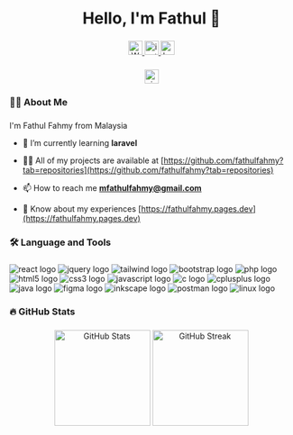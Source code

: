 <h1 align="center">Hello, I'm Fathul 👋</h1>

###

<div align="center">
  <a href="https://linkedin.com/in/fathulfahmy">
     <img src="https://img.shields.io/badge/linkedin-F5F5F5?&logo=linkedin&logoColor=black&style=for-the-badge" height="25" alt ="Website button"/>
  </a>

  <a href="https://instagram.com/fathulfahmy">
     <img src="https://img.shields.io/badge/instagram-F5F5F5?&logo=linkedin&logoColor=black&style=for-the-badge" height="25" alt ="instagram button"/>
  </a>
  
  <a href="https://www.behance.net/fathulfahmy">
     <img src="https://img.shields.io/badge/behance-F5F5F5?&logo=linkedin&logoColor=black&style=for-the-badge" height="25" alt ="behance button"/>
  </a>
</div>

###

<div align="center">
  <a href="https://visitorbadge.io/status?path=fathulfahmy"><img src="https://api.visitorbadge.io/api/visitors?path=fathulfahmy&labelColor=%23f5f5f5&countColor=dodgerblue" height="25" alt="visitor count"/></a>
</div>

### 👩‍💻 About Me

###

I'm Fathul Fahmy from Malaysia  

- 🌱 I’m currently learning **laravel**

- 👨‍💻 All of my projects are available at [https://github.com/fathulfahmy?tab=repositories](https://github.com/fathulfahmy?tab=repositories)

- 📫 How to reach me **mfathulfahmy@gmail.com**

- 📄 Know about my experiences [https://fathulfahmy.pages.dev](https://fathulfahmy.pages.dev)

###

### 🛠 Language and Tools

###

<div align="left">

  <img src="https://img.shields.io/badge/React-61DAFB?logo=react&logoColor=black&style=for-the-badge" alt="react logo"  />
  <img src="https://img.shields.io/badge/jQuery-0769AD?logo=jquery&logoColor=white&style=for-the-badge" alt="jquery logo"  />
  <img src="https://img.shields.io/badge/Tailwind%20CSS-06B6D4?logo=tailwindcss&logoColor=white&style=for-the-badge" alt="tailwind logo"  />
  <img src="https://img.shields.io/badge/Bootstrap-7952B3?logo=bootstrap&logoColor=white&style=for-the-badge" alt="bootstrap logo"  />
    <img src="https://img.shields.io/badge/PHP-777BB4?logo=php&logoColor=black&style=for-the-badge" alt="php logo"  />
  <img src="https://img.shields.io/badge/HTML5-E34F26?logo=html5&logoColor=white&style=for-the-badge" alt="html5 logo"  />
  <img src="https://img.shields.io/badge/CSS3-1572B6?logo=css3&logoColor=white&style=for-the-badge" alt="css3 logo"  />
  <img src="https://img.shields.io/badge/JavaScript-F7DF1E?logo=javascript&logoColor=black&style=for-the-badge" alt="javascript logo"  />
  <img src="https://img.shields.io/badge/c-A8B9CC?&logo=c&logoColor=black&style=for-the-badge" alt ="c logo"/>
  <img src="https://img.shields.io/badge/C++-00599C?logo=cplusplus&logoColor=white&style=for-the-badge" alt="cplusplus logo"  />
  <img src="https://img.shields.io/badge/java-F44336?logo=openjdk&logoColor=white&style=for-the-badge" alt="java logo"/>
  <img src="https://img.shields.io/badge/Figma-F24E1E?logo=figma&logoColor=white&style=for-the-badge" alt="figma logo"  />
  <img src="https://img.shields.io/badge/Inkscape-000000?logo=inkscape&logoColor=white&style=for-the-badge" alt="inkscape logo"  />
  <img src="https://img.shields.io/badge/Postman-FF6C37?logo=postman&logoColor=white&style=for-the-badge" alt="postman logo"  />
  <img src="https://img.shields.io/badge/Linux-FCC624?logo=linux&logoColor=black&style=for-the-badge" alt="linux logo"  />
</div>

###

### 🔥 GitHub Stats

###

<div align="center">
  <img src="https://github-readme-stats.vercel.app/api?username=fathulfahmy&hide_title=true&hide_rank=true&show_icons=true&include_all_commits=true&count_private=true&disable_animations=false&theme=default&locale=en&hide_border=false&order=1&icon_color=dodgerblue" height="170" alt="GitHub Stats"  />
  <img src="https://streak-stats.demolab.com?user=fathulfahmy&locale=en&mode=daily&theme=default&hide_border=false&border_radius=5&order=3&ring=dodgerblue&fire=dodgerblue&currStreakLabel=dodgerblue" height="170" alt="GitHub Streak"  />
</div>

###
